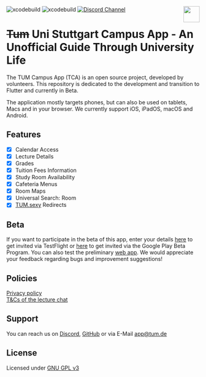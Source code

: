 ![xcodebuild](https://github.com/TUM-Dev/Campus-Flutter/actions/workflows/deploy_beta.yml/badge.svg?branch=development)
![xcodebuild](https://github.com/TUM-Dev/Campus-Flutter/actions/workflows/deploy_web.yml/badge.svg?branch=development)
[![Discord Channel](https://img.shields.io/badge/Chat-on%20Discord-brightgreen)](https://discord.gg/k558T6ktuh)
<a href="https://testflight.apple.com/join/LnxaIfKi">
<img src="https://developer.apple.com/assets/elements/icons/testflight/testflight-64x64_2x.png" height="42" align="right">
</a>
<!---
<a href="https://itunes.apple.com/us/app/tum-campus-app/id1217412716?mt=8">
<img src="https://devimages-cdn.apple.com/app-store/marketing/guidelines/images/badge-download-on-the-app-store.svg" height="42" align="right">
</a>
--->

# ~~Tum~~ Uni Stuttgart Campus App - An Unofficial Guide Through University Life

The TUM Campus App (TCA) is an open source project, developed by volunteers. This repository is dedicated to the development and transition to Flutter and currently in Beta. <!-- and [available on the App Store](https://itunes.apple.com/app/id1217412716), [on the Play Store]() and as a [web app](https://tum-dev.github.io/Campus-Flutter/). -->

The application mostly targets phones, but can also be used on tablets, Macs and in your browser. We currently support iOS, iPadOS, macOS and Android.

## Features

- [x] Calendar Access
- [x] Lecture Details
- [x] Grades
- [x] Tuition Fees Information
- [x] Study Room Availability
- [x] Cafeteria Menus
- [x] Room Maps
- [x] Universal Search: Room
- [x] [TUM.sexy](https://tum.sexy) Redirects

<!--
## Screenshots

| | | | |
|-|-|-|-|
|![Simulator Screen Shot - iPhone 12 Pro Max - 2021-01-11 at 03 07 47](https://user-images.githubusercontent.com/7985149/107104416-d9125980-6821-11eb-8c06-bc26512e65fb.png)|![Simulator Screen Shot - iPhone 12 Pro Max - 2021-01-11 at 03 08 14](https://user-images.githubusercontent.com/7985149/107104419-da438680-6821-11eb-83ad-d0cd16c3fe33.png)|![Simulator Screen Shot - iPhone 12 Pro Max - 2021-01-11 at 03 09 44](https://user-images.githubusercontent.com/7985149/107104428-e3345800-6821-11eb-9169-7e76459a096c.png)|![Simulator Screen Shot - iPhone 12 Pro Max - 2021-01-11 at 03 09 51](https://user-images.githubusercontent.com/7985149/107104433-e7f90c00-6821-11eb-8e2b-42d21b2ced66.png)|
-->

<!--
## Contributing
You're welcome to contribute to this app!
Check out our detailed information at [CONTRIBUTING.md](https://github.com/TCA-Team/iOS/blob/master/CONTRIBUTING.md)!
-->

## Beta
If you want to participate in the beta of this app, enter your details [here](https://testflight.apple.com/join/LnxaIfKi) to get invited via TestFlight or [here](https://play.google.com/store/apps/details?id=de.tum.tca_flutter) to get invited via the Google Play Beta Program. You can also test the preliminary [web app](https://tum-dev.github.io/Campus-Flutter/). We would appreciate your feedback regarding bugs and improvement suggestions!

## Policies
[Privacy policy](https://app.tum.de/landing/privacy/)  
[T&Cs of the lecture chat](https://app.tum.de/landing/chatterms/)

## Support
You can reach us on [Discord](https://discord.gg/k558T6ktuh), [GitHub](https://github.com/TUM-Dev/Campus-Flutter) or via E-Mail [app@tum.de](mailto:app@tum.de)

## License
Licensed under [GNU GPL v3](http://www.gnu.org/licenses/gpl.html)

